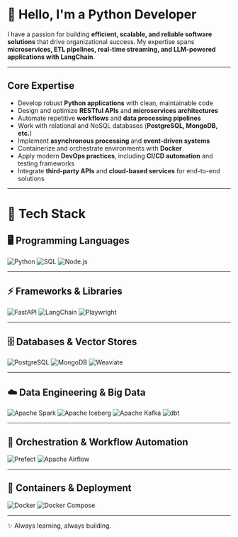 # 👋 Hello, I'm a Python Developer  

I have a passion for building **efficient, scalable, and reliable software solutions** that drive organizational success. My expertise spans **microservices, ETL pipelines, real-time streaming, and LLM-powered applications with LangChain**.
 

---

## Core Expertise  

- Develop robust **Python applications** with clean, maintainable code  
- Design and optimize **RESTful APIs** and **microservices architectures**  
- Automate repetitive **workflows** and **data processing pipelines**  
- Work with relational and NoSQL databases (**PostgreSQL, MongoDB, etc.**)  
- Implement **asynchronous processing** and **event-driven systems**  
- Containerize and orchestrate environments with **Docker**  
- Apply modern **DevOps practices**, including **CI/CD automation** and testing frameworks  
- Integrate **third-party APIs** and **cloud-based services** for end-to-end solutions  

---

# 🚀 Tech Stack

## 🖥️ Programming Languages
![Python](https://img.shields.io/badge/Python-3.10%2B-3776AB?style=for-the-badge&logo=python&logoColor=white)
![SQL](https://img.shields.io/badge/SQL-Language-CC2927?style=for-the-badge&logo=postgresql&logoColor=white)
![Node.js](https://img.shields.io/badge/Node.js-Runtime-339933?style=for-the-badge&logo=node.js&logoColor=white)

---

## ⚡ Frameworks & Libraries
![FastAPI](https://img.shields.io/badge/FastAPI-Framework-009688?style=for-the-badge&logo=fastapi&logoColor=white)
![LangChain](https://img.shields.io/badge/LangChain-Orchestration-FFD43B?style=for-the-badge&logo=chainlink&logoColor=black)
![Playwright](https://img.shields.io/badge/Playwright-Testing-2EAD33?style=for-the-badge&logo=playwright&logoColor=white)

---

## 🗄️ Databases & Vector Stores
![PostgreSQL](https://img.shields.io/badge/PostgreSQL-Database-316192?style=for-the-badge&logo=postgresql&logoColor=white)
![MongoDB](https://img.shields.io/badge/MongoDB-Database-47A248?style=for-the-badge&logo=mongodb&logoColor=white)
![Weaviate](https://img.shields.io/badge/Weaviate-VectorDB-FF6F00?style=for-the-badge&logo=weaviate&logoColor=white)

---

## ☁️ Data Engineering & Big Data
![Apache Spark](https://img.shields.io/badge/Apache%20Spark-BigData-E25A1C?style=for-the-badge&logo=apachespark&logoColor=white)
![Apache Iceberg](https://img.shields.io/badge/Apache%20Iceberg-DataLake-00AEEF?style=for-the-badge&logo=databricks&logoColor=white)
![Apache Kafka](https://img.shields.io/badge/Apache%20Kafka-Streaming-231F20?style=for-the-badge&logo=apachekafka&logoColor=white)
![dbt](https://img.shields.io/badge/dbt-Transformation-FF694B?style=for-the-badge&logo=dbt&logoColor=white)

---

## 🔄 Orchestration & Workflow Automation
![Prefect](https://img.shields.io/badge/Prefect-Orchestration-0A5FFF?style=for-the-badge&logo=prefect&logoColor=white)
![Apache Airflow](https://img.shields.io/badge/Apache%20Airflow-Orchestration-017CEE?style=for-the-badge&logo=apacheairflow&logoColor=white)

---

## 🐳 Containers & Deployment
![Docker](https://img.shields.io/badge/Docker-Container-2496ED?style=for-the-badge&logo=docker&logoColor=white)
![Docker Compose](https://img.shields.io/badge/Docker%20Compose-Container-1D63ED?style=for-the-badge&logo=docker&logoColor=white)
 
---

✨ Always learning, always building.  
